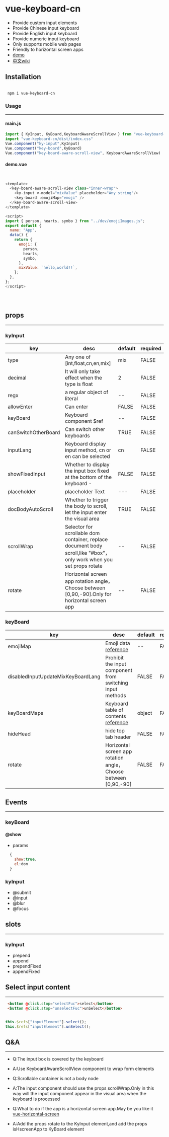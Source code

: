# vue-keyboard-cn
- Provide custom input elements
- Provide Chinese input keyboard
- Provide English input keyboard
- Provide numeric input keyboard
- Only supports mobile web pages
- Friendly to horizontal screen apps
- [demo](https://mtttm.github.io/vue-keyboard-cn/#/home)
- [中文wiki](https://github.com/MTTTM/vue-keyboard-cn/wiki)

## Installation

```javascript
 
 npm i vue-keyboard-cn

```

### Usage

***

#### main.js

```javascript
import { KyInput, KyBoard,KeyboardAwareScrollView } from "vue-keyboard-cn";
import "vue-keyboard-cn/dist/index.css"
Vue.component("ky-input",KyInput)
Vue.component("key-board",KyBoard)
Vue.component("key-board-aware-scroll-view", KeyboardAwareScrollView)

```

#### demo.vue

```javascript


<template>
  <key-board-aware-scroll-view class="inner-wrap">
    <ky-input v-model="mixValue" placeholder="Any string"/>
    <key-board :emojiMap="emoji" />
  </key-board-aware-scroll-view>
</template>

<script>
import { person, hearts, symbo } from "../dev/emojiImages.js";
export default {
  name: "App",
  data() {
    return {
      emoji: {
        person,
        hearts,
        symbo,
      },
      mixValue: `hello,world!!`,
    };
  },
};
</script>





```

## props

***

### kyInput
| key            | desc                                                                     | default  | required |
| -------------- | ------------------------------------------------------------------------ | -------- | -------- |
| type          | Any one of  [int,float,cn,en,mix]                                                      | mix      | FALSE     |
| decimal         | It will only take effect when the type is float                                       | 2       | FALSE     |
| regx         | a regular object of literal                                                             | -- | FALSE    |
| allowEnter          | Can enter                                                                       | FALSE      | FALSE     |
| keyBoard    | Keyboard component $ref                                                                 | --     | FALSE    |
| canSwitchOtherBoard | Can switch other keyboards                                                       | TRUE | FALSE    |
| inputLang    | Keyboard display input method, cn or en can be selected                               | cn    | FALSE    |
| showFixedInput    | Whether to display the input box fixed at the bottom of the keyboard   -    | FALSE     | FALSE    |
| placeholder    | placeholder Text                                                              | ---     | FALSE    |
| docBodyAutoScroll    | Whether to trigger the body to scroll, let the input enter the visual area       | TRUE     | FALSE    |
| scrollWrap    | Selector for scrollable dom container, replace document body scroll,like "#box"，only work when you set props rotate  | --     | FALSE    |
| rotate    | Horizontal screen app rotation angle，Choose between [0,90,-90].Only for horizontal screen app  | --     | FALSE    |


### keyBoard
| key            | desc                                                                     | default  | required |
| -------------- | ------------------------------------------------------------------------ | -------- | -------- |
| emojiMap          | Emoji data  [reference](https://github.com/MTTTM/vue-keyboard-cn/blob/main/src/dev/emojiImages.js])                                                   | --      | FALSE     |
| disabledInputUpdateMixKeyBoardLang | Prohibit the input component from switching input methods  | FALSE       | FALSE     |
| keyBoardMaps         | Keyboard table of contents [reference](https://github.com/MTTTM/vue-keyboard-cn/blob/main/src/dev/boardMaps.js)                                                          | object | FALSE    |
| hideHead          |  hide top tab header                                                                   | FALSE      | FALSE     |
| rotate      | Horizontal screen app rotation angle，Choose between [0,90,-90]       | FALSE      | FALSE     |


## Events

***

### keyBoard

#### @show

- params 

``` javascript
  {
    show:true,
    el:dom
  }
```

### kyInput 

- @submit
- @input
- @blur
- @focus



## slots

***

### kyInput 

-  prepend
-  append
-  prependFixed
-  appendFixed

## Select  input content

***

```html
 <button @click.stop="selectFuc">select</button>
 <button @click.stop="unselectFuc">unSelect</button>

```

```javascript

this.$refs["inputElement"].select();
this.$refs["inputElement"].unSelect();

```

## Q&A

***

-  Q:The input box is covered by the keyboard 
- A:Use KeyboardAwareScrollView component to wrap form elements

- Q:Scrollable container is not a body node
- A:The input component should use the props scrollWrap.Only in this way will the input component appear in the visual area when the keyboard is processed
-  Q:What to do if the app is a horizontal screen app.May be you like it   [vue-horizontal-screen](https://www.npmjs.com/package/vue-horizontal-screen)
- A:Add the props rotate to the KyInput element,and add the props isHscreenApp to KyBoard element


